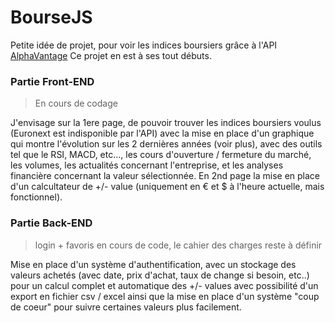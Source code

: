 # BourseJS

Petite idée de projet, pour voir les indices boursiers grâce à l'API [AlphaVantage](https://www.alphavantage.co/)
Ce projet en est à ses tout débuts.

### Partie Front-END
> En cours de codage

J'envisage sur la 1ere page, de pouvoir trouver les indices boursiers voulus (Euronext est indisponible par l'API)
avec la mise en place d'un graphique qui montre l'évolution sur les 2 dernières années (voir plus), avec des outils tel que le RSI, MACD, etc..., les cours d'ouverture / fermeture du marché, les volumes, les actualités concernant l'entreprise, et les analyses financière concernant la valeur sélectionnée.
En 2nd page la mise en place d'un calcultateur de +/- value (uniquement en € et $ à l'heure actuelle, mais fonctionnel).

### Partie Back-END
> login + favoris en cours de code, le cahier des charges reste à définir

Mise en place d'un système d'authentification, avec un stockage des valeurs achetés (avec date, prix d'achat, taux de change si besoin, etc..) pour un calcul complet et automatique des +/- values avec possibilité d'un export en fichier csv / excel ainsi que la mise en place d'un système "coup de coeur" pour suivre certaines valeurs plus facilement.
